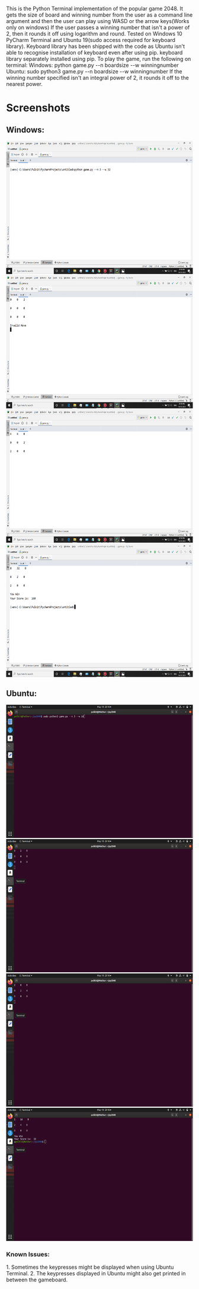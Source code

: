 This is the Python Terminal implementation of the popular game 2048.
It gets the size of board and winning number from the user as a command line argument
and then the user can play using WASD or the arrow keys(Works only on windows)
If the user passes a winning number that isn't a power of 2, then it rounds it off using logarithm and round.
Tested on Windows 10 PyCharm Terminal and Ubuntu 19(sudo access required for keyboard library).
Keyboard library has been shipped with the code as Ubuntu isn't able to recognise installation of keyboard even after using pip.
keyboard library separately installed using pip.
To play the game, run the following on terminal:
Windows: python game.py --n boardsize --w winningnumber
Ubuntu: sudo python3 game.py --n boardsize --w winningnumber
If the winning number specified isn't an integral power of 2, it rounds it off to the nearest power.
<HTML>
    <h1>Screenshots</h1>
    <h2>Windows:</h2>
    <img src="ss1.png" width="640" height="360" alt="Screenshot">
    <img src="ss2.png" width="640" height="360" alt="Screenshot">
    <img src="ss3.png" width="640" height="360" alt="Screenshot">
    <img src="ss4.png" width="640" height="360" alt="Screenshot">
    <h2>Ubuntu:</h2>
    <img src="ssl1.png" width="640" height="360" alt="Screenshot">
    <img src="ssl2.png" width="640" height="360" alt="Screenshot">
    <img src="ssl3.png" width="640" height="360" alt="Screenshot">
    <img src="ssl4.png" width="640" height="360" alt="Screenshot">
    <h3>Known Issues:</h3>
</HTML>
1. Sometimes the keypresses might be displayed when using Ubuntu Terminal.
2. The keypresses displayed in Ubuntu might also get printed in between the gameboard.
